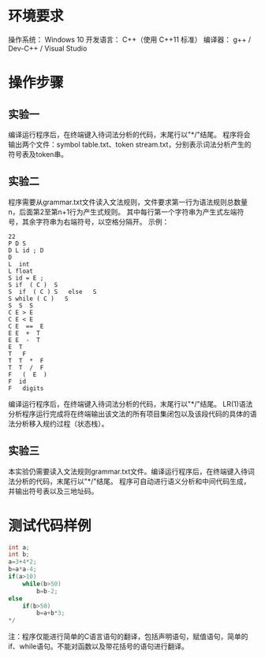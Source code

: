 # 环境要求
操作系统： Windows 10
开发语言： C++（使用 C++11 标准）
编译器： g++ / Dev-C++ / Visual Studio

# 操作步骤
## 实验一
编译运行程序后，在终端键入待词法分析的代码，末尾行以"*/"结尾。
程序将会输出两个文件：symbol table.txt、token stream.txt，分别表示词法分析产生的符号表及token串。

## 实验二
程序需要从grammar.txt文件读入文法规则，文件要求第一行为语法规则总数量n，后面第2至第n+1行为产生式规则。
其中每行第一个字符串为产生式左端符号，其余字符串为右端符号，以空格分隔开。
示例：
```
22
P D S 
D L id ; D
D 
L  int
L float
S id = E ;           
S if  ( C )  S   
S  if  ( C ) S   else   S
S while ( C )   S  
S  S  S
C E > E
C E < E                  
C E  ==  E                 
E E  +  T           
E E  -  T 	
E  T 				
T   F 				
T  T  *  F 			
T  T  /  F 			
F   (  E  )			   
F  id 			   
F   digits 

```
编译运行程序后，在终端键入待词法分析的代码，末尾行以"*/"结尾。
LR(1)语法分析程序运行完成将在终端输出该文法的所有项目集闭包以及该段代码的具体的语法分析移入规约过程（状态栈）。

## 实验三
本实验仍需要读入文法规则grammar.txt文件。编译运行程序后，在终端键入待词法分析的代码，末尾行以"*/"结尾。
程序可自动进行语义分析和中间代码生成，并输出符号表以及三地址码。

# 测试代码样例
```cpp
int a;
int b;
a=3+4*2;
b=a*a-4;
if(a>10)
	while(b>50)
		b=b-2;
else
	if(b>50)
		b=a+b*3; 
*/
```
注：程序仅能进行简单的C语言语句的翻译，包括声明语句，赋值语句，简单的if、while语句。不能对函数以及带花括号的语句进行翻译。